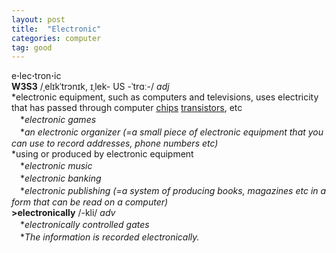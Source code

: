 ```yaml
---
layout: post
title:  "Electronic"
categories: computer
tag: good
---
```

<DIV style="MARGIN: 0px 0px 5px">e<B>·</B>lec<B>·</B>tron<B>·</B>ic<BR><B>W3S3</B> /ˌelɪkˈtrɔnɪk, ɪˌlek- US -ˈtrɑː-/ <I>adj</I> <BR>*electronic equipment, such as computers and televisions, uses electricity that has passed through computer <A href="{{ site.baseurl }}/chip"><U>chips</U></A> <A href="{{ site.baseurl }}/transistor"><U>transistors</U></A>, etc<BR>　*<I>electronic games</I><BR>　*<I>an electronic organizer (=a small piece of electronic equipment that you can use to record addresses, phone numbers etc)</I> <BR>*using or produced by electronic equipment<BR>　*<I>electronic music</I><BR>　*<I>electronic banking</I><BR>　*<I>electronic publishing (=a system of producing books, magazines etc in a form that can be read on a computer)</I> <BR><B>&gt;electronically</B> /-kli/ <I>adv</I><BR>　*<I>electronically controlled gates</I><BR>　*<I>The information is recorded electronically.</I></DIV>
